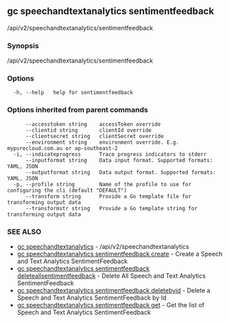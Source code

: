 ## gc speechandtextanalytics sentimentfeedback

/api/v2/speechandtextanalytics/sentimentfeedback

### Synopsis

/api/v2/speechandtextanalytics/sentimentfeedback

### Options

```
  -h, --help   help for sentimentfeedback
```

### Options inherited from parent commands

```
      --accesstoken string    accessToken override
      --clientid string       clientId override
      --clientsecret string   clientSecret override
      --environment string    environment override. E.g. mypurecloud.com.au or ap-southeast-2
  -i, --indicateprogress      Trace progress indicators to stderr
      --inputformat string    Data input format. Supported formats: YAML, JSON
      --outputformat string   Data output format. Supported formats: YAML, JSON
  -p, --profile string        Name of the profile to use for configuring the cli (default "DEFAULT")
      --transform string      Provide a Go template file for transforming output data
      --transformstr string   Provide a Go template string for transforming output data
```

### SEE ALSO

* [gc speechandtextanalytics](gc_speechandtextanalytics.html)	 - /api/v2/speechandtextanalytics
* [gc speechandtextanalytics sentimentfeedback create](gc_speechandtextanalytics_sentimentfeedback_create.html)	 - Create a Speech and Text Analytics SentimentFeedback
* [gc speechandtextanalytics sentimentfeedback deleteallsentimentfeedback](gc_speechandtextanalytics_sentimentfeedback_deleteallsentimentfeedback.html)	 - Delete All Speech and Text Analytics SentimentFeedback
* [gc speechandtextanalytics sentimentfeedback deletebyid](gc_speechandtextanalytics_sentimentfeedback_deletebyid.html)	 - Delete a Speech and Text Analytics SentimentFeedback by Id
* [gc speechandtextanalytics sentimentfeedback get](gc_speechandtextanalytics_sentimentfeedback_get.html)	 - Get the list of Speech and Text Analytics SentimentFeedback


